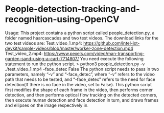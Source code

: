 # People-detection-tracking-and-recognition-using-OpenCV
Usage: This project contains a python script called people_detection.py, a folder named haarcascades and two test videos. The download links for the two test videos are: Test_video_1.mp4: https://github.com/intel-iot-devkit/sample-videos/blob/master/worker-zone-detection.mp4 Test_video_2.mp4: https://www.pexels.com/video/man-transporting-garden-sand-using-a-cart-7714807/  You need execute the following statement to run the python script.  > python3 people_detection.py -v ./test_video_1.mp4 -face_detec False  The python script needs to pass in two parameters, namely “-v” and “-face_detec”, where “-v” refers to the video path that needs to be tested, and “-face_detec” refers to the need for face detection(If there is no face in the video, set to False). This python script first modifies the shape of each frame in the video, then performs corner detection, and then performs optical flow tracking on the detected corners, then execute human detection and face detection in turn, and draws frames and ellipses on the image respectively in. 
